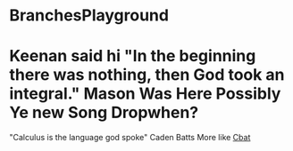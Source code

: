 # BranchesPlayground
Keenan said hi
"In the beginning there was nothing, then God took an integral."
Mason Was Here
Possibly
Ye new Song Dropwhen?
======
"Calculus is the language god spoke"
Caden Batts More like [Cbat](https://youtu.be/KAwyWkksXuo)
